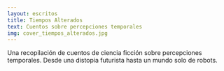 ```yaml
---
layout: escritos
title: Tiempos Alterados
text: Cuentos sobre percepciones temporales
img: cover_tiempos_alterados.jpg
---
```


Una recopilación de cuentos de ciencia ficción sobre percepciones temporales. Desde una distopia futurista hasta un mundo solo de robots.